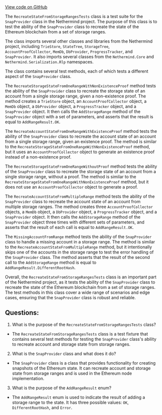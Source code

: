 [View code on GitHub](https://github.com/nethermindeth/nethermind/Nethermind.State.Test/SnapSync/RecreateStateFromStorageRangesTests.cs)

The `RecreateStateFromStorageRangesTests` class is a test suite for the `SnapProvider` class in the Nethermind project. The purpose of this class is to test the ability of the `SnapProvider` class to recreate the state of the Ethereum blockchain from a set of storage ranges. 

The class imports several other classes and libraries from the Nethermind project, including `TrieStore`, `StateTree`, `StorageTree`, `AccountProofCollector`, `MemDb`, `DbProvider`, `ProgressTracker`, and `SnapProvider`. It also imports several classes from the `Nethermind.Core` and `Nethermind.Serialization.Rlp` namespaces. 

The class contains several test methods, each of which tests a different aspect of the `SnapProvider` class. 

The `RecreateStorageStateFromOneRangeWithNonExistenceProof` method tests the ability of the `SnapProvider` class to recreate the storage state of an account from a single storage range, given a non-existence proof. The method creates a `TrieStore` object, an `AccountProofCollector` object, a `MemDb` object, a `DbProvider` object, a `ProgressTracker` object, and a `SnapProvider` object. It then calls the `AddStorageRange` method of the `SnapProvider` object with a set of parameters, and asserts that the result is equal to `AddRangeResult.OK`. 

The `RecreateAccountStateFromOneRangeWithExistenceProof` method tests the ability of the `SnapProvider` class to recreate the account state of an account from a single storage range, given an existence proof. The method is similar to the `RecreateStorageStateFromOneRangeWithNonExistenceProof` method, but it uses an `AccountProofCollector` object to generate an existence proof instead of a non-existence proof. 

The `RecreateStorageStateFromOneRangeWithoutProof` method tests the ability of the `SnapProvider` class to recreate the storage state of an account from a single storage range, without a proof. The method is similar to the `RecreateStorageStateFromOneRangeWithNonExistenceProof` method, but it does not use an `AccountProofCollector` object to generate a proof. 

The `RecreateAccountStateFromMultipleRange` method tests the ability of the `SnapProvider` class to recreate the account state of an account from multiple storage ranges. The method creates three `AccountProofCollector` objects, a `MemDb` object, a `DbProvider` object, a `ProgressTracker` object, and a `SnapProvider` object. It then calls the `AddStorageRange` method of the `SnapProvider` object three times with different sets of parameters, and asserts that the result of each call is equal to `AddRangeResult.OK`. 

The `MissingAccountFromRange` method tests the ability of the `SnapProvider` class to handle a missing account in a storage range. The method is similar to the `RecreateAccountStateFromMultipleRange` method, but it intentionally skips one of the accounts in the storage range to test the error handling of the `SnapProvider` class. The method asserts that the result of the second call to the `AddStorageRange` method is equal to `AddRangeResult.DifferentRootHash`. 

Overall, the `RecreateStateFromStorageRangesTests` class is an important part of the Nethermind project, as it tests the ability of the `SnapProvider` class to recreate the state of the Ethereum blockchain from a set of storage ranges. The test methods in this class cover a wide range of scenarios and edge cases, ensuring that the `SnapProvider` class is robust and reliable.
## Questions: 
 1. What is the purpose of the `RecreateStateFromStorageRangesTests` class?
- The `RecreateStateFromStorageRangesTests` class is a test fixture that contains several test methods for testing the `SnapProvider` class's ability to recreate account and storage state from storage ranges.

2. What is the `SnapProvider` class and what does it do?
- The `SnapProvider` class is a class that provides functionality for creating snapshots of the Ethereum state. It can recreate account and storage state from storage ranges and is used in the Ethereum node implementation.

3. What is the purpose of the `AddRangeResult` enum?
- The `AddRangeResult` enum is used to indicate the result of adding a storage range to the state. It has three possible values: `OK`, `DifferentRootHash`, and `Error`.
